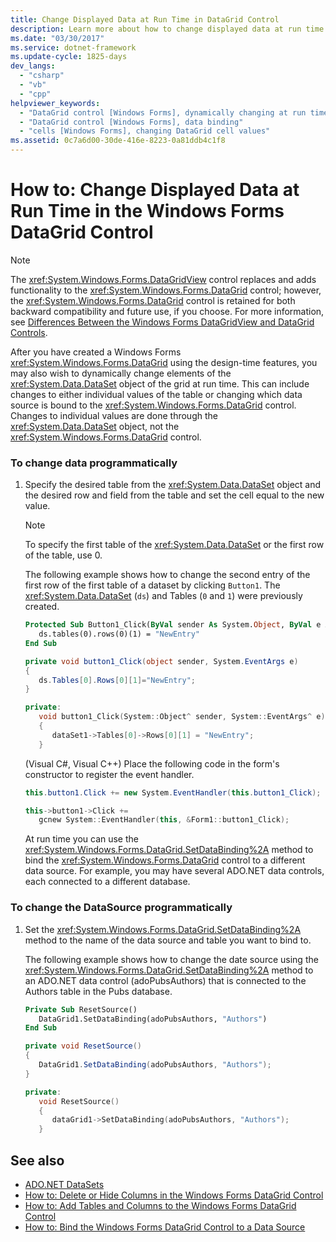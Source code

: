 ```yaml
---
title: Change Displayed Data at Run Time in DataGrid Control
description: Learn more about how to change displayed data at run time in the Windows Forms DataGrid control.
ms.date: "03/30/2017"
ms.service: dotnet-framework
ms.update-cycle: 1825-days
dev_langs:
  - "csharp"
  - "vb"
  - "cpp"
helpviewer_keywords:
  - "DataGrid control [Windows Forms], dynamically changing at run time"
  - "DataGrid control [Windows Forms], data binding"
  - "cells [Windows Forms], changing DataGrid cell values"
ms.assetid: 0c7a6d00-30de-416e-8223-0a81ddb4c1f8
---
```

# How to: Change Displayed Data at Run Time in the Windows Forms DataGrid Control

> [!NOTE]
> The <xref:System.Windows.Forms.DataGridView> control replaces and adds functionality to the <xref:System.Windows.Forms.DataGrid> control; however, the <xref:System.Windows.Forms.DataGrid> control is retained for both backward compatibility and future use, if you choose. For more information, see [Differences Between the Windows Forms DataGridView and DataGrid Controls](differences-between-the-windows-forms-datagridview-and-datagrid-controls.md).

After you have created a Windows Forms <xref:System.Windows.Forms.DataGrid> using the design-time features, you may also wish to dynamically change elements of the <xref:System.Data.DataSet> object of the grid at run time. This can include changes to either individual values of the table or changing which data source is bound to the <xref:System.Windows.Forms.DataGrid> control. Changes to individual values are done through the <xref:System.Data.DataSet> object, not the <xref:System.Windows.Forms.DataGrid> control.

### To change data programmatically

1. Specify the desired table from the <xref:System.Data.DataSet> object and the desired row and field from the table and set the cell equal to the new value.

    > [!NOTE]
    > To specify the first table of the <xref:System.Data.DataSet> or the first row of the table, use 0.

     The following example shows how to change the second entry of the first row of the first table of a dataset by clicking `Button1`. The <xref:System.Data.DataSet> (`ds`) and Tables (`0` and `1`) were previously created.

    ```vb
    Protected Sub Button1_Click(ByVal sender As System.Object, ByVal e As System.EventArgs) Handles Button1.Click
       ds.tables(0).rows(0)(1) = "NewEntry"
    End Sub
    ```

    ```csharp
    private void button1_Click(object sender, System.EventArgs e)
    {
       ds.Tables[0].Rows[0][1]="NewEntry";
    }
    ```

    ```cpp
    private:
       void button1_Click(System::Object^ sender, System::EventArgs^ e)
       {
          dataSet1->Tables[0]->Rows[0][1] = "NewEntry";
       }
    ```

     (Visual C#, Visual C++) Place the following code in the form's constructor to register the event handler.

    ```csharp
    this.button1.Click += new System.EventHandler(this.button1_Click);
    ```

    ```cpp
    this->button1->Click +=
       gcnew System::EventHandler(this, &Form1::button1_Click);
    ```

     At run time you can use the <xref:System.Windows.Forms.DataGrid.SetDataBinding%2A> method to bind the <xref:System.Windows.Forms.DataGrid> control to a different data source. For example, you may have several ADO.NET data controls, each connected to a different database.

### To change the DataSource programmatically

1. Set the <xref:System.Windows.Forms.DataGrid.SetDataBinding%2A> method to the name of the data source and table you want to bind to.

     The following example shows how to change the date source using the <xref:System.Windows.Forms.DataGrid.SetDataBinding%2A> method to an ADO.NET data control (adoPubsAuthors) that is connected to the Authors table in the Pubs database.

    ```vb
    Private Sub ResetSource()
       DataGrid1.SetDataBinding(adoPubsAuthors, "Authors")
    End Sub
    ```

    ```csharp
    private void ResetSource()
    {
       DataGrid1.SetDataBinding(adoPubsAuthors, "Authors");
    }
    ```

    ```cpp
    private:
       void ResetSource()
       {
          dataGrid1->SetDataBinding(adoPubsAuthors, "Authors");
       }
    ```

## See also

- [ADO.NET DataSets](/dotnet/framework/data/adonet/ado-net-datasets)
- [How to: Delete or Hide Columns in the Windows Forms DataGrid Control](how-to-delete-or-hide-columns-in-the-windows-forms-datagrid-control.md)
- [How to: Add Tables and Columns to the Windows Forms DataGrid Control](how-to-add-tables-and-columns-to-the-windows-forms-datagrid-control.md)
- [How to: Bind the Windows Forms DataGrid Control to a Data Source](how-to-bind-the-windows-forms-datagrid-control-to-a-data-source.md)
